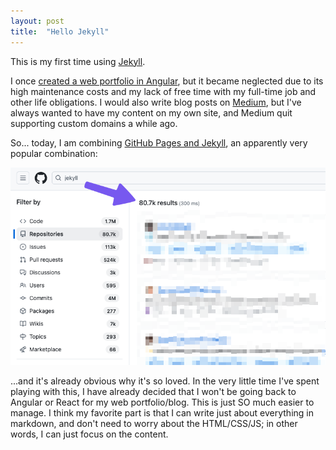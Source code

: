 ```yaml
---
layout: post
title:  "Hello Jekyll"
---
```


This is my first time using [Jekyll](https://jekyllrb.com/). 

I once [created a web portfolio in Angular](https://github.com/MitchTalmadge/Old-Portfolio), but it became neglected due to its high maintenance costs and my lack of free time with my full-time job and other life obligations. I would also write blog posts on [Medium](https://medium.com/mitchtalmadge), but I've always wanted to have my content on my own site, and Medium quit supporting custom domains a while ago.

So... today, I am combining [GitHub Pages and Jekyll](https://docs.github.com/en/pages/setting-up-a-github-pages-site-with-jekyll/about-github-pages-and-jekyll), an apparently very popular combination:

![Search results on GitHub.com for "jekyll" returning 80 thousand results](/assets/images/2025-03-20-hello-jekyll/1742703122616.png)

...and it's already obvious why it's so loved. In the very little time I've spent playing with this, I have already decided that I won't be going back to Angular or React for my web portfolio/blog. This is just SO much easier to manage. I think my favorite part is that I can write just about everything in markdown, and don't need to worry about the HTML/CSS/JS; in other words, I can just focus on the content.